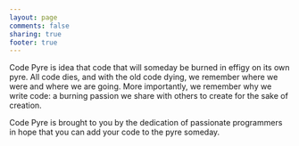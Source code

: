 ```yaml
---
layout: page
comments: false
sharing: true
footer: true
---
```

Code Pyre is idea that code that will someday be burned in effigy on its own pyre. All code dies, and with the old code dying, we remember where we were and where we are going. More importantly, we remember why we write code: a burning passion we share with others to create for the sake of creation.

Code Pyre is brought to you by the dedication of passionate programmers in hope that you can add your code to the pyre someday.